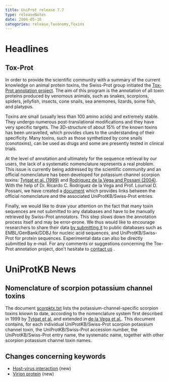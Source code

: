 ```yaml
---
title: UniProt release 7.7
type: releaseNotes
date: 2006-05-16
categories: release,Taxonomy,Toxins
---
```


# Headlines

## Tox-Prot

In order to provide the scientific community with a summary of the current knowledge on animal protein toxins, the Swiss-Prot group initiated the [Tox-Prot annotation project](http://www.expasy.org/sprot/tox-prot/). The aim of this program is the annotation of all toxin proteins produced by venomous animals, such as snakes, scorpions, spiders, jellyfish, insects, cone snails, sea anemones, lizards, some fish, and platypus.

Toxins are small (usually less than 100 amino acids) and extremely stable. They undergo numerous post-translational modifications and they have very specific targets. The 3D-structure of about 15% of the known toxins has been unravelled, which provides clues to the understanding of their specificity. Many toxins, such as those synthetized by cone snails (conotoxins), can be used as drugs and some are presently tested in clinical trials.

At the level of annotation and ultimately for the sequence retrieval by our users, the lack of a systematic nomenclature represents a real problem. This issue is currently being addressed by the scientific community and an official nomenclature has been developed for potassium channel scorpion toxins: [Tytgat et al. (1999)](http://view.ncbi.nlm.nih.gov/pubmed/10542442) and [Rodriguez de la Vega and Possani (2004)](http://view.ncbi.nlm.nih.gov/pubmed/15208019). With the help of Dr. Ricardo C. Rodriguez de la Vega and Prof. Lourival D. Possani, we have created a [document](https://ftp.uniprot.org/pub/databases/uniprot/current_release/knowledgebase/complete/docs/scorpktx.txt) which provides links between the official nomenclature and the associated UniProtKB/Swiss-Prot entries.

Finally, we would like to draw your attention on the fact that many toxin sequences are not submitted to any databases and have to be manually retrieved by Swiss-Prot annotators. This step slows down the annotation process itself and may be error-prone. We thus would like to encourage researchers to share their data [by submitting it](http://www.uniprot.org/help/submissions) to public databases such as EMBL/GenBank/DDBJ for nucleic acid sequences, and UniProtKB/Swiss-Prot for protein sequences. Experimental data can also be directly submitted by e-mail. For any comments or suggestions concerning the Tox-Prot annotation project, don't hesitate to [contact us](http://www.uniprot.org/contact) .

  

# UniProtKB News

## Nomenclature of scorpion potassium channel toxins

The document [scorpktx.txt](https://ftp.uniprot.org/pub/databases/uniprot/current_release/knowledgebase/complete/docs/scorpktx.txt) lists the potassium-channel-specific scorpion toxins known to date, according to the nomenclature system first described in 1999 by [Tytgat et al.](http://view.ncbi.nlm.nih.gov/pubmed/10542442) and extended in [de la Vega et al.](http://view.ncbi.nlm.nih.gov/pubmed/15208019). This document contains, for each individual UniProtKB/Swiss-Prot scorpion potassium channel toxin, the UniProtKB/Swiss-Prot accession number, the UniProtKB/Swiss-Prot entry name, the systematic name, together with other scorpion potassium channel toxin names.

## Changes concerning keywords

-   [Host-virus interaction](http://www.uniprot.org/keywords/KW-0945) (new)
-   [Virion protein](http://www.uniprot.org/keywords/KW-0946) (new)
